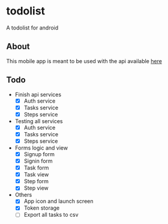 # todolist

A todolist for android

## About

This mobile app is meant to be used with the api available [here](https://github.com/Ola-jed/todo-api)

## Todo

- Finish api services
  - [x] Auth service
  - [x] Tasks service
  - [x] Steps service

- Testing all services
  - [x] Auth service
  - [x] Tasks service
  - [x] Steps service

- Forms logic and view
  - [x] Signup form
  - [x] Signin form
  - [x] Task form
  - [x] Task view
  - [x] Step form
  - [x] Step view

- Others
  - [x] App icon and launch screen
  - [x] Token storage
  - [ ] Export all tasks to csv
